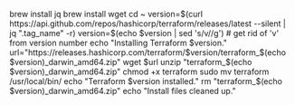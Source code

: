 brew install jq
brew install wget
cd ~
version=$(curl https://api.github.com/repos/hashicorp/terraform/releases/latest --silent | jq ".tag_name" -r)
version=$(echo $version | sed 's/v//g') # get rid of 'v' from version number
echo "Installing Terraform $version."
url="https://releases.hashicorp.com/terraform/$version/terraform_$(echo $version)_darwin_amd64.zip"
wget $url
unzip "terraform_$(echo $version)_darwin_amd64.zip"
chmod +x terraform
sudo mv terraform /usr/local/bin/
echo "Terraform $version installed."
rm "terraform_$(echo $version)_darwin_amd64.zip"
echo "Install files cleaned up."

